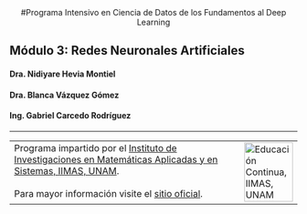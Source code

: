 <center>
  #Programa Intensivo en Ciencia de Datos de los Fundamentos al Deep Learning
</center>

## Módulo 3: Redes Neuronales Artificiales 

#### Dra. Nidiyare Hevia Montiel
#### Dra. Blanca Vázquez Gómez
#### Ing. Gabriel Carcedo Rodríguez
---

<table>
  <tr>
    <td width="80%" valign="top">
      <!-- Content for Column 1 -->
      Programa impartido por el <a href="https://www.iimas.unam.mx/">Instituto de Investigaciones en Matemáticas Aplicadas y en Sistemas, IIMAS, UNAM</a>.
      <br>
      <br>
      Para mayor información visite el <a href="https://www.iimas.unam.mx/educacioncontinua/curso_deep_learning.html">sitio oficial</a>.
    </td>
    <td width="20%" valign="top">
      <!-- Content for Column 2 -->
      <img src="https://www.iimas.unam.mx/educacioncontinua/images/logo.svg" alt="Educación Continua, IIMAS, UNAM" style="width:100%; height:auto;">
    </td>
  </tr>
</table>

